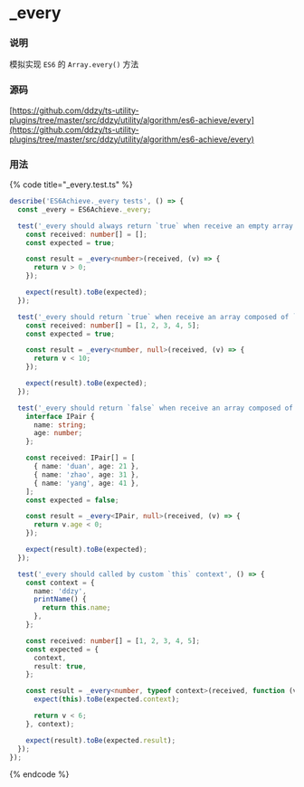 # \_every

### 说明

模拟实现 `ES6` 的 `Array.every()` 方法

### 源码

[https://github.com/ddzy/ts-utility-plugins/tree/master/src/ddzy/utility/algorithm/es6-achieve/every](https://github.com/ddzy/ts-utility-plugins/tree/master/src/ddzy/utility/algorithm/es6-achieve/every)

### 用法

{% code title="\_every.test.ts" %}
```typescript
describe('ES6Achieve._every tests', () => {
  const _every = ES6Achieve._every;

  test('_every should always return `true` when receive an empty array', () => {
    const received: number[] = [];
    const expected = true;

    const result = _every<number>(received, (v) => {
      return v > 0;
    });

    expect(result).toBe(expected);
  });

  test('_every should return `true` when receive an array composed of `number` that accord with condition', () => {
    const received: number[] = [1, 2, 3, 4, 5];
    const expected = true;

    const result = _every<number, null>(received, (v) => {
      return v < 10;
    });

    expect(result).toBe(expected);
  });

  test('_every should return `false` when receive an array composed of `object` that not accord with condition', () => {
    interface IPair {
      name: string;
      age: number;
    };

    const received: IPair[] = [
      { name: 'duan', age: 21 },
      { name: 'zhao', age: 31 },
      { name: 'yang', age: 41 },
    ];
    const expected = false;

    const result = _every<IPair, null>(received, (v) => {
      return v.age < 0;
    });

    expect(result).toBe(expected);
  });

  test('_every should called by custom `this` context', () => {
    const context = {
      name: 'ddzy',
      printName() {
        return this.name;
      },
    };

    const received: number[] = [1, 2, 3, 4, 5];
    const expected = {
      context,
      result: true,
    };

    const result = _every<number, typeof context>(received, function (v) {
      expect(this).toBe(expected.context);

      return v < 6;
    }, context);

    expect(result).toBe(expected.result);
  });
});
```
{% endcode %}



